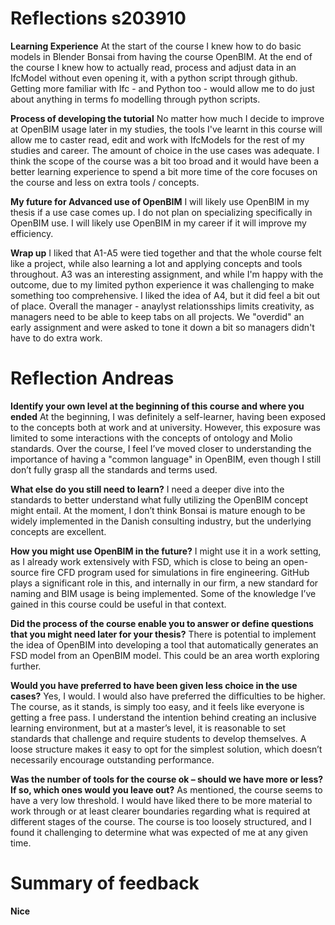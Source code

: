 # **Reflections s203910**
 **Learning Experience**
 At the start of the course I knew how to do basic models in Blender Bonsai from having the course OpenBIM. At the end of the course I knew how to actually read, process and adjust data in an IfcModel without even opening it, with a python script through github.
 Getting more familiar with Ifc - and Python too - would allow me to do just about anything in terms fo modelling through python scripts.

 **Process of developing the tutorial**
 No matter how much I decide to improve at OpenBIM usage later in my studies, the tools I've learnt in this course will allow me to caster read, edit and work with IfcModels for the rest of my studies and career.
 The amount of choice in the use cases was adequate.
 I think the scope of the course was a bit too broad and it would have been a better learning experience to spend a bit more time of the core focuses on the course and less on extra tools / concepts.

 **My future for Advanced use of OpenBIM**
 I will likely use OpenBIM in my thesis if a use case comes up. I do not plan on specializing specifically in OpenBIM use.
 I will likely use OpenBIM in my career if it will improve my efficiency.

 **Wrap up**
 I liked that A1-A5 were tied together and that the whole course felt like a project, while also learning a lot and applying concepts and tools throughout. 
 A3 was an interesting assignment, and while I'm happy with the outcome, due to my limited python experience it was challenging to make something too comprehensive.
 I liked the idea of A4, but it did feel a bit out of place.
 Overall the manager - anaylyst relationsships limits creativity, as managers need to be able to keep tabs on all projects. We "overdid" an early assignment and were asked to tone it down a bit so managers didn't have to do extra work.
 
 

# **Reflection Andreas**
 **Identify your own level at the beginning of this course and where you ended**
 At the beginning, I was definitely a self-learner, having been exposed to the concepts both at work and at university. However, this exposure was limited to some interactions with the concepts of ontology and Molio standards. Over the course, I feel I’ve moved closer to understanding the importance of having a "common language" in OpenBIM, even though I still don’t fully grasp all the standards and terms used.

**What else do you still need to learn?**
 I need a deeper dive into the standards to better understand what fully utilizing the OpenBIM concept might entail. At the moment, I don’t think Bonsai is mature enough to be widely implemented in the Danish consulting industry, but the underlying concepts are excellent.

**How you might use OpenBIM in the future?**
 I might use it in a work setting, as I already work extensively with FSD, which is close to being an open-source fire CFD program used for simulations in fire engineering. GitHub plays a significant role in this, and internally in our firm, a new standard for naming and BIM usage is being implemented. Some of the knowledge I’ve gained in this course could be useful in that context.

**Did the process of the course enable you to answer or define questions that you might need later for your thesis?**
 There is potential to implement the idea of OpenBIM into developing a tool that automatically generates an FSD model from an OpenBIM model. This could be an area worth exploring further.

**Would you have preferred to have been given less choice in the use cases?**
 Yes, I would. I would also have preferred the difficulties to be higher. The course, as it stands, is simply too easy, and it feels like everyone is getting a free pass. I understand the intention behind creating an inclusive learning environment, but at a master’s level, it is reasonable to set standards that challenge and require students to develop themselves. A loose structure makes it easy to opt for the simplest solution, which doesn’t necessarily encourage outstanding performance.

**Was the number of tools for the course ok – should we have more or less? If so, which ones would you leave out?**
 As mentioned, the course seems to have a very low threshold. I would have liked there to be more material to work through or at least clearer boundaries regarding what is required at different stages of the course. The course is too loosely structured, and I found it challenging to determine what was expected of me at any given time. 

# **Summary of feedback**
 **Nice**



